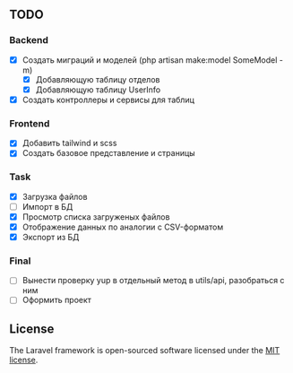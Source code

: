 ## TODO

### Backend

- [x] Создать миграций и моделей (php artisan make:model SomeModel -m)
  - [x] Добавляющую таблицу отделов
  - [x] Добавляющую таблицу UserInfo
- [x] Создать контроллеры и сервисы для таблиц

### Frontend

- [x] Добавить tailwind и scss
- [x] Создать базовое представление и страницы

### Task

- [x] Загрузка файлов
- [ ] Импорт в БД
- [x] Просмотр списка загруженых файлов
- [x] Отображение данных по аналогии с CSV-форматом
- [x] Экспорт из БД

### Final

- [ ] Вынести проверку yup в отдельный метод в utils/api, разобраться с ним
- [ ] Оформить проект

## License

The Laravel framework is open-sourced software licensed under the [MIT license](https://opensource.org/licenses/MIT).
